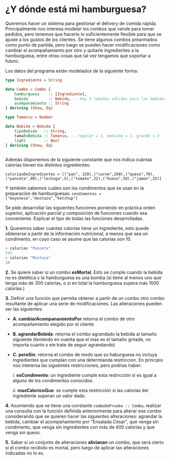 # ¿Y dónde está mi hamburguesa?

Queremos hacer un sistema para gestionar el delivery de comida rápida. Principalmente nos interesa modelar los combos que vende para tomar pedidos, pero tenemos que hacerlo lo suficientemente flexible para que se ajuste a los gustos de los clientes. Se tiene algunos combos prearmados como punto de partida, pero luego se pueden hacer modificaciones como cambiar el acompañamiento por otro y quitarle ingredientes a la hamburguesa, entre otras cosas que tal vez tengamos que soportar a futuro.

Los datos del programa están modelados de la siguiente forma:

```haskell
type Ingrediente = String

data Combo = Combo {
    hamburguesa    :: [Ingrediente],
    bebida         :: Bebida, -- Hay 3 tamaños válidos para las bebidas
    acompanamiento :: String    
} deriving (Show, Eq)                              

type Tamanio = Number

data Bebida = Bebida {
    tipoBebida   :: String,
    tamañoBebida :: Tamanio, -- regular = 1, mediano = 2, grande = 3
    light        :: Bool
} deriving (Show, Eq)                
                                 
```
Además disponemos de la siguiente constante que nos indica cuántas calorías tienen los distintos ingredientes:

``
caloriasDeIngredientes = [("pan", 220),("carne",260),("queso",70),("panceta",90),("lechuga",5),("tomate",22),("huevo",50),("jamon",25)]
``

Y también sabemos cuáles son los condimentos que se usan en la preparación de hamburguesas:
``condimentos = ["mayonesa","mostaza","ketchup"]``

Se pide desarrollar las siguientes funciones poniendo en práctica orden superior, aplicación parcial y composición de funciones cuando sea conveniente. Explicar el tipo de todas las funciones desarrolladas.

**1.** Queremos saber cuántas calorías tiene un ingrediente, esto puede obtenerse a partir de la información nutricional, a menos que sea un condimento, en cuyo caso se asume que las calorías son 10.
```haskell
> calorias "Panceta"
541
> calorias "Mostaza"
10
```
**2.** Se quiere saber si un combo **esMortal**. Esto se cumple cuando la bebida no es dietética y la hamburguesa es una bomba (si tiene al menos uno que tenga más de 300 calorías, o si en total la hamburguesa supera más 1000 calorías.)

**3.** Definir una función que permita obtener a partir de un combo otro combo resultante de aplicar una serie de modificaciones. Las alteraciones pueden ser las siguientes:
- **A. cambiarAcompanamientoPor** retorna el combo de otro acompañamiento elegido por el cliente
- **B. agrandarBebida**: retorna el combo agrandado la bebida al tamaño siguiente (teniendo en cuenta que el max es el tamaño grnade, no importa cuanto s ele trate de seguir agrandando)
- **C. peroSin**: retorna el combo de modo que su haburguesa no incluya ingredientes que cumplan con una determianda restriccion. En principio nos interersa las sigueintes restricciones, pero podrias haber:
    
    *i.* **esCondimento**: un ingrediente cumple esta restricción si es igual a alguno de los condimentos conocidos.
    
    *ii.* **masCaloricoQue**: se cumple esta restricción si las calorías del ingrediente superan un valor dado.

**4.** Asumiendo que se tiene una constante ``comboDePrueba :: Combo``, realizar una consulta con la función definida anteriormente para alterar ese combo considerando que se quieren hacer las siguientes alteraciones: agrandar la bebida, cambiar el acompañamiento por "Ensalada César", que venga sin condimento, que venga sin ingredientes con más de 400 calorías y que venga sin queso.

**5.** Saber si un conjunto de alteraciones **alivianan** un combo, que será cierto si el combo recibido es mortal, pero luego de aplicar las alteraciones indicadas no lo es.
